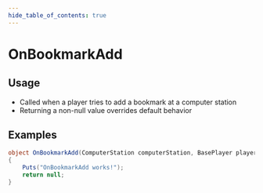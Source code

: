 ```yaml
---
hide_table_of_contents: true
---
```


# OnBookmarkAdd

## Usage

* Called when a player tries to add a bookmark at a computer station
* Returning a non-null value overrides default behavior

## Examples

```csharp title=""
object OnBookmarkAdd(ComputerStation computerStation, BasePlayer player, string bookmarkName)
{
    Puts("OnBookmarkAdd works!");
    return null;
}
```
